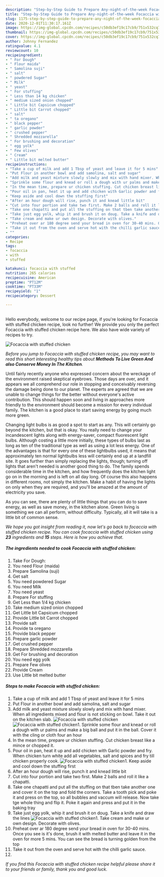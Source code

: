 ```yaml
---
description: "Step-by-Step Guide to Prepare Any-night-of-the-week Focaccia with stuffed chicken"
title: "Step-by-Step Guide to Prepare Any-night-of-the-week Focaccia with stuffed chicken"
slug: 1175-step-by-step-guide-to-prepare-any-night-of-the-week-focaccia-with-stuffed-chicken
date: 2020-12-01T11:30:17.161Z
image: https://img-global.cpcdn.com/recipes/c50db3ef19c17cb9/751x532cq70/focaccia-with-stuffed-chicken-recipe-main-photo.jpg
thumbnail: https://img-global.cpcdn.com/recipes/c50db3ef19c17cb9/751x532cq70/focaccia-with-stuffed-chicken-recipe-main-photo.jpg
cover: https://img-global.cpcdn.com/recipes/c50db3ef19c17cb9/751x532cq70/focaccia-with-stuffed-chicken-recipe-main-photo.jpg
author: Johnny Fernandez
ratingvalue: 4.1
reviewcount: 10
recipeingredient:
- " For Dough"
- " Flour maida"
- " Samolina suji"
- " salt"
- " powdered Sugar"
- " Milk"
- " yeast"
- " For stuffing"
- " Less than 14 kg chicken"
- " medium sized onion chopped"
- " Little bit Capsicum chopped"
- " Little bit Carrot chopped"
- " salt"
- " ta oregano"
- " black pepper"
- " garlic powder"
- " crushed pepper"
- " Shredded mozzarella"
- " For brushing and decoration"
- " egg yolk"
- " Few olives"
- " Cream"
- " Little bit melted butter"
recipeinstructions:
- "Take a cup of milk and add 1 Tbsp of yeast and leave it for 5 mins"
- "Put Flour in another bowl and add samolina, salt and sugar"
- "Add milk and yeast mixture slowly slowly and mix with hand mixer. When all ingredients mixed and flour is not sticking on bowl. Take it out on the kitchen slab."
- "Sprinkle some flour and knead or roll a dough with ur palms and make a big ball and put it in the ball. Cover it with the cling or cloth four an hour"
- "In the mean time, prepare ur chicken stuffing. Cut chicken breast like a mince or chopped it."
- "Pour oil in pan, heat it up and add chicken with Garlic powder and fry. When chicken turn white add all vegetables, salt and spices and fry till chicken properly cook."
- "Keep aside and cool down the stuffing first"
- "After an hour dough will rise, punch it and knead little bit"
- "Cut into four portion and take two first. Make 2 balls and roll it like a chapatti."
- "Take one chapatti and put all the stuffing on that tben take another one and cover it on the top and fold the corners. Take a tooth pick and poke it and press on the top, so all bubbles and vaccum will release. Now take tge whole thing and flip it. Poke it again and press and put it in the baking tray"
- "Take just egg yolk, whip it and brush it on doug. Take a knife and draw the lines"
- "Take cream and make ur own design. Decorate with olives."
- "Preheat over ar 180 degree send your bread in oven for 30-40 mins. Once you see is it&#39;s done, brush it with melted butter and leave it in the oven for more 5 mins. You can see the bread is turning golden from the top"
- "Take it out from the oven and serve hot with the chilli garlic sauce."
- ""
categories:
- Recipe
tags:
- focaccia
- with
- stuffed

katakunci: focaccia with stuffed 
nutrition: 265 calories
recipecuisine: American
preptime: "PT12M"
cooktime: "PT33M"
recipeyield: "1"
recipecategory: Dessert

---
```

<br>
Hello everybody, welcome to our recipe page, if you're looking for Focaccia with stuffed chicken recipe, look no further! We provide you only the perfect Focaccia with stuffed chicken recipe here. We also have wide variety of recipes to try.
<br>


![Focaccia with stuffed chicken](https://img-global.cpcdn.com/recipes/c50db3ef19c17cb9/751x532cq70/focaccia-with-stuffed-chicken-recipe-main-photo.jpg)

<i>Before you jump to Focaccia with stuffed chicken recipe, you may want to read this short interesting healthy tips about 
<strong>Methods To Live Green And also Conserve Money In The Kitchen</strong>.</i>
</br>

Until fairly recently anyone who expressed concern about the wreckage of the environment raised skeptical eyebrows. Those days are over, and it appears we all comprehend our role in stopping and conceivably reversing the damage being done to our planet. The experts are agreed that we are unable to change things for the better without everyone's active contribution. This should happen soon and living in approaches more friendly to the environment should become a mission for every individual family. The kitchen is a good place to start saving energy by going much more green.

Changing light bulbs is as good a spot to start as any. This will certainly go beyond the kitchen, but that is okay. You really need to change your incandescent lights along with energy-saver, compact fluorescent light bulbs. Although costing a little more initially, these types of bulbs last as long as ten of the traditional type as well as using a lot less energy. One of the advantages is that for every one of these lightbulbs used, it means that approximately ten normal lightbulbs less will certainly end up at a landfill site. It goes further than simply replacing the lights, though; turning off lights that aren't needed is another good thing to do. The family spends considerable time in the kitchen, and how frequently does the kitchen light go on in the morning and is left on all day long. Of course this also happens in different rooms, not simply the kitchen. Make a habit of having the lights on only when they are required, and you'll be amazed at the amount of electricity you save.

As you can see, there are plenty of little things that you can do to save energy, as well as save money, in the kitchen alone. Green living is something we can all perform, without difficulty. Typically, all it will take is a little bit of common sense.


<i>We hope you got insight from reading it, now let's go back to focaccia with stuffed chicken recipe. You can cook focaccia with stuffed chicken using <strong>23</strong> ingredients and <strong>15</strong> steps. Here is how you achieve that.
</i>

##### The ingredients needed to cook Focaccia with stuffed chicken:

1. Take  For Dough:
1. You need  Flour (maida)
1. Prepare  Samolina (suji)
1. Get  salt
1. You need  powdered Sugar
1. You need  Milk
1. You need  yeast
1. Prepare  For stuffing
1. Get  Less than 1/4 kg chicken
1. Take  medium sized onion chopped
1. Get  Little bit Capsicum chopped
1. Provide  Little bit Carrot chopped
1. Provide  salt
1. Provide  ta oregano
1. Provide  black pepper
1. Prepare  garlic powder
1. Get  crushed pepper
1. Prepare  Shredded mozzarella
1. Get  For brushing and decoration
1. You need  egg yolk
1. Prepare  Few olives
1. Provide  Cream
1. Use  Little bit melted butter


##### Steps to make Focaccia with stuffed chicken:

1. Take a cup of milk and add 1 Tbsp of yeast and leave it for 5 mins
1. Put Flour in another bowl and add samolina, salt and sugar
1. Add milk and yeast mixture slowly slowly and mix with hand mixer. When all ingredients mixed and flour is not sticking on bowl. Take it out on the kitchen slab.
<img src="//assets-global.cpcdn.com/assets/icons/button_play-2c75c40dde080a61004c1f40b05d8f140eaff45d7e9e6481dc71c63d2e7c4909.png" alt="Focaccia with stuffed chicken"><img src="//assets-global.cpcdn.com/assets/icons/button_play-2c75c40dde080a61004c1f40b05d8f140eaff45d7e9e6481dc71c63d2e7c4909.png" alt="Focaccia with stuffed chicken">1. Sprinkle some flour and knead or roll a dough with ur palms and make a big ball and put it in the ball. Cover it with the cling or cloth four an hour
1. In the mean time, prepare ur chicken stuffing. Cut chicken breast like a mince or chopped it.
1. Pour oil in pan, heat it up and add chicken with Garlic powder and fry. When chicken turn white add all vegetables, salt and spices and fry till chicken properly cook.
<img src="//assets-global.cpcdn.com/assets/icons/button_play-2c75c40dde080a61004c1f40b05d8f140eaff45d7e9e6481dc71c63d2e7c4909.png" alt="Focaccia with stuffed chicken">1. Keep aside and cool down the stuffing first
1. After an hour dough will rise, punch it and knead little bit
1. Cut into four portion and take two first. Make 2 balls and roll it like a chapatti.
1. Take one chapatti and put all the stuffing on that tben take another one and cover it on the top and fold the corners. Take a tooth pick and poke it and press on the top, so all bubbles and vaccum will release. Now take tge whole thing and flip it. Poke it again and press and put it in the baking tray
1. Take just egg yolk, whip it and brush it on doug. Take a knife and draw the lines
<img src="//assets-global.cpcdn.com/assets/icons/button_play-2c75c40dde080a61004c1f40b05d8f140eaff45d7e9e6481dc71c63d2e7c4909.png" alt="Focaccia with stuffed chicken">1. Take cream and make ur own design. Decorate with olives.
1. Preheat over ar 180 degree send your bread in oven for 30-40 mins. Once you see is it&#39;s done, brush it with melted butter and leave it in the oven for more 5 mins. You can see the bread is turning golden from the top
1. Take it out from the oven and serve hot with the chilli garlic sauce.
1. 


<i>If you find this Focaccia with stuffed chicken recipe helpful please share it to your friends or family, thank you and good luck.</i>
